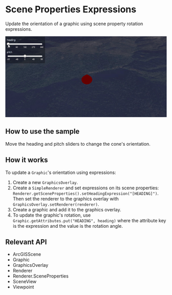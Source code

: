 # Scene Properties Expressions

Update the orientation of a graphic using scene property rotation expressions.

![](ScenePropertiesExpressions.gif)

## How to use the sample

Move the heading and pitch sliders to change the cone's orientation.

## How it works

To update a `Graphic`'s orientation using expressions:

1.  Create a new `GraphicsOverlay`.
2.  Create a `SimpleRenderer` and set expressions on its scene properties: `Renderer.getSceneProperties().setHeadingExpression("[HEADING]")`. Then set the renderer to the graphics overlay with  `GraphicsOverlay.setRenderer(renderer)`.
3.  Create a graphic and add it to the graphics overlay.
4.  To update the graphic's rotation, use `Graphic.getAttributes.put("HEADING", heading)` where the attribute key is
  the expression and the value is the rotation angle.

## Relevant API

*   ArcGISScene
*   Graphic
*   GraphicsOverlay
*   Renderer
*   Renderer.SceneProperties
*   SceneView
*   Viewpoint

